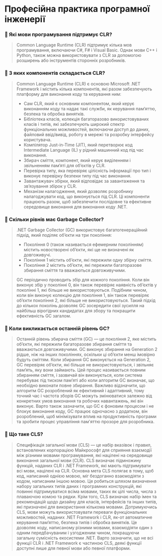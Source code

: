 # Професійна практика програмної інженерії
### 🔷 Які мови програмування підтримує CLR?
> Common Language Runtime (CLR) підтримує кілька мов програмування, включаючи C#, F# і Visual Basic. Однак мови C++ і Python, також можна використовувати з CLR за допомогою розширень або інструментів сторонніх розробників.
### 🔷 З яких компонентів складається CLR?
> Common Language Runtime (CLR) є основою Microsoft .NET Framework і містить кілька компонентів, які разом забезпечують платформу для виконання коду та керування ним:
> * Сам CLR, який є основним компонентом, який керує виконанням коду та надає такі служби, як керування пам’яттю, безпека та обробка винятків.
> * Бібліотека класів, колекція багаторазово використовуваних класів і типів, які забезпечують широкий спектр функціональних можливостей, включаючи доступ до даних, файловий ввід/вивід, роботу в мережі та розробку інтерфейсу користувача.
> * Компілятор Just-in-Time (JIT), який перетворює код Intermediate Language (IL) у рідний машинний код під час виконання.
> * Збирач сміття, компонент, який керує виділенням і звільненням пам’яті для об’єктів у CLR.
> * Перевірка типу, яка перевіряє цілісність інформації про тип і виконує перевірку безпеки типу під час виконання.
> * Завантажувач збірки, який відповідає за завантаження та зв’язування збірок у CLR.
> * Механізм налагодження, який дозволяє розробнику налагоджувати код, що виконується під CLR. Ці компоненти працюють разом, щоб забезпечити послідовне та ефективне середовище виконання для виконання коду .NET.
### 🔷 Скільки рівнів має Garbage Collector?
> .NET Garbage Collector (GC) використовує багатогенераційний підхід, який поділяє об’єкти на три покоління:
>  * Покоління 0 (також називається ефемерним поколінням) містить новостворені об’єкти, які ще не визначені як довгоживучі.
>  * Покоління 1 містить об’єкти, які пережили одну збірку сміття. 
>  * Покоління 2 містить об’єкти, які пережили багаторазове збирання сміття та вважаються довгоживучими. 
>  
>  GC періодично проводить збір для кожного покоління. Коли він виконує збір у поколінні 0, він також перевіряє наявність об’єктів у поколінні 1, які більше не використовуються. Подібним чином, коли він виконує колекцію для покоління 1, він також перевіряє об’єкти покоління 2, які більше не використовуються. Такий підхід до кількох поколінь дозволяє GC зосередити свої зусилля на найбільш вірогідних кандидатах для збору та покращити ефективність GC загалом.
### 🔷 Коли викликається останній рівень GC?
> Останній рівень збирача сміття (GC) — це покоління 2, яке містить об’єкти, які пережили багаторазове збирання сміття та вважаються довгоживучими. GC виконує збирання на Generation 2 рідше, ніж на інших поколіннях, оскільки ці об’єкти менш імовірно будуть сміттям. Коли збирання GC виконується на Generation 2, GC перевіряє об’єкти, які більше не використовуються, і звільняє пам’ять, яку вони займають. Цей процес називається повним збиранням сміття, і зазвичай він виконується, коли система перебуває під тиском пам’яті або коли алгоритм GC визначає, що необхідно виконати повне збирання. Важливо відзначити, що алгоритм GC розроблений як ефективний і адаптивний, тому точний час і частота зборів GC можуть змінюватися залежно від конкретних умов виконання та робочих навантажень, які він виконує. Варто також зазначити, що GC є фоновим процесом і не блокує виконання коду, GC працює одночасно з додатком, він розроблений, щоб мінімізувати вплив на продуктивність програми та зробити процес управління пам'яттю прозоре для розробника.
### 🔷 Що таке CLS?
> Специфікація загальної мови (CLS) — це набір вказівок і правил, встановлених корпорацією Майкрософт для сприяння взаємодії між різними мовами програмування, які націлені на середовище виконання загальної мови (CLR). CLS визначає підмножину функцій, наданих CLR і .NET Framework, які мають підтримувати всі мови, націлені на CLR. Основна мета CLS полягає в тому, щоб код, написаний однією мовою, міг бездоганно взаємодіяти з кодом, написаним іншою мовою. Це робиться шляхом визначення набору загальних типів даних і програмних конструкцій, які повинні підтримуватися всіма мовами, таких як цілі числа, числа з плаваючою комою та рядки. Крім того, CLS визначає набір імен та рекомендацій щодо дизайну для класів, інтерфейсів та інших типів, які призначені для використання кількома мовами. Дотримуючись CLS, мови можуть використовувати переваги функціональних можливостей, наданих .NET Framework і CLR, як-от автоматичне керування пам’яттю, безпека типів і обробка винятків. Це дозволяє коду, написаному різними мовами, взаємодіяти один з одним передбачуваним і узгодженим чином, покращуючи загальну сумісність екосистеми .NET. Варто зазначити, що не всі функції CLR і .NET Framework є частиною CLS, деякі функції доступні лише для певної мови або певної платформи.
